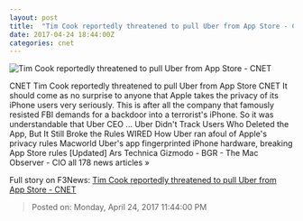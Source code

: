 ```yaml
---
layout: post
title:  "Tim Cook reportedly threatened to pull Uber from App Store - CNET"
date: 2017-04-24 18:44:00Z
categories: cnet
---
```


![Tim Cook reportedly threatened to pull Uber from App Store - CNET](https://cnet4.cbsistatic.com/img/BeN9gZ7T1WDw1aBiOPDrMON-Nqs=/670x503/2015/06/04/b85a4cd1-37cb-471d-8607-408f6544c513/uber-ceo-cofounder-travis-kalanick-7101.jpg)

CNET Tim Cook reportedly threatened to pull Uber from App Store CNET It should come as no surprise to anyone that Apple takes the privacy of its iPhone users very seriously. This is after all the company that famously resisted FBI demands for a backdoor into a terrorist's iPhone. So it was understandable that Uber CEO ... Uber Didn't Track Users Who Deleted the App, But It Still Broke the Rules WIRED How Uber ran afoul of Apple's privacy rules Macworld Uber's app fingerprinted iPhone hardware, breaking App Store rules [Updated] Ars Technica Gizmodo - BGR - The Mac Observer - CIO all 178 news articles »


Full story on F3News: [Tim Cook reportedly threatened to pull Uber from App Store - CNET](http://www.f3nws.com/n/RMkVS)

> Posted on: Monday, April 24, 2017 11:44:00 PM
